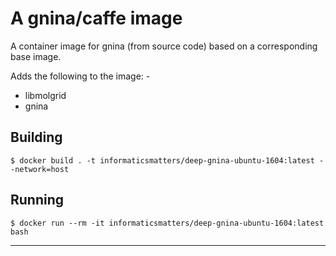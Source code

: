 # A gnina/caffe image
A container image for gnina (from source code) based on a
corresponding base image.

Adds the following to the image: -

-   libmolgrid
-   gnina

## Building

    $ docker build . -t informaticsmatters/deep-gnina-ubuntu-1604:latest --network=host

## Running

    $ docker run --rm -it informaticsmatters/deep-gnina-ubuntu-1604:latest bash
    
---
